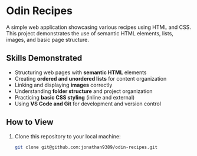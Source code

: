 # Odin Recipes

A simple web application showcasing various recipes using HTML and CSS.  
This project demonstrates the use of semantic HTML elements, lists, images, and basic page structure.

## Skills Demonstrated
- Structuring web pages with **semantic HTML** elements
- Creating **ordered and unordered lists** for content organization
- Linking and displaying **images** correctly
- Understanding **folder structure** and project organization
- Practicing **basic CSS styling** (inline and external)
- Using **VS Code and Git** for development and version control

## How to View
1. Clone this repository to your local machine:
   ```bash
   git clone git@github.com:jonathan9389/odin-recipes.git
